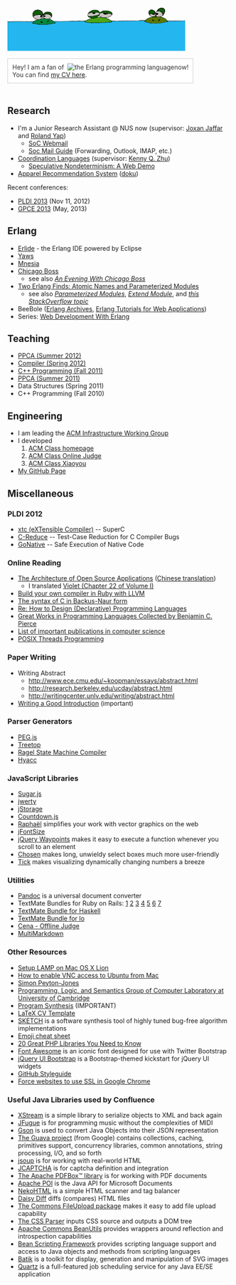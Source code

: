 ![图片：做人要低调](/images/didiao.gif "做人要低调")

<p style="display: inline-block; color: #333; background: white; border: 1px solid #ccc; padding: 10px; margin: 0 0 20px 0;">
Hey! I am a fan of &nbsp;<img async="async" style="vertical-align: bottom;" alt="the Erlang programming language" src="http://www.erlang.org/images/logo_small.png"/>now!
<br/>
You can find <a href="https://github.com/stfairy/cv/raw/master/cv.pdf">my CV here</a>.
</p>

## Research
* I'm a Junior Research Assistant @ NUS now (supervisor: [Joxan Jaffar](http://www.comp.nus.edu.sg/~joxan/) and [Roland Yap](http://www.comp.nus.edu.sg/~ryap/))
  * [SoC Webmail](https://mysoc.nus.edu.sg/~webmail/src/login.php)
  * [Soc Mail Guide](http://www.comp.nus.edu.sg/~zaini/emails/tech-email.htm) (Forwarding, Outlook, IMAP, etc.)
* [Coordination Languages](http://www.cs.sjtu.edu.cn/~kzhu/wiki/index.php5/Coordination_Languages) (supervisor: [Kenny Q. Zhu](http://www.cs.sjtu.edu.cn/~kzhu/))
  * [Speculative Nondeterminism: A Web Demo](http://adapt.seiee.sjtu.edu.cn/speculate/)
* [Apparel Recommendation System](http://acm.sjtu.edu.cn/~xjia/recsys) ([doku](http://recsys.acm-project.org/wiki/))

Recent conferences:

* [PLDI 2013](http://pldi2013.ucombinator.org/) (Nov 11, 2012)
* [GPCE 2013](http://program-transformation.org/Gpce) (May, 2013)

## Erlang
* [Erlide](http://erlide.org/) - the Erlang IDE powered by Eclipse
* [Yaws](http://yaws.hyber.org/)
* [Mnesia](http://www.erlang.org/doc/apps/mnesia/index.html)
* [Chicago Boss](http://www.chicagoboss.org/)
  * see also [_An Evening With Chicago Boss_](http://www.evanmiller.org/chicago-boss-guide.html)
* [Two Erlang Finds: Atomic Names and Parameterized Modules](http://userprimary.net/posts/2009/03/04/two-erlang-finds-atomic-names-and-parameterized-modules/)
  * see also [_Parameterized Modules_](http://www.trapexit.org/Parameterized_Modules), [_Extend Module_](http://www.trapexit.org/Extend_Module), and [_this StackOverflow topic_](http://stackoverflow.com/questions/2291155/what-alternatives-are-there-to-parameterised-modules-in-erlang)
* BeeBole ([Erlang Archives](http://beebole.com/blog/erlang/), [Erlang Tutorials for Web Applications](http://beebole.com/erlang/))
* Series: [Web Development With Erlang](http://buffered.io/series/web-development-with-erlang/)

## Teaching
* [PPCA (Summer 2012)](http://acm.sjtu.edu.cn/ppca/)
* [Compiler (Spring 2012)](http://acm.sjtu.edu.cn/compiler/)
* [C++ Programming (Fall 2011)](http://acm.sjtu.edu.cn/courses/cs110/fa11)
* [PPCA (Summer 2011)](http://202.120.61.3:8103/wiki/PPCA_2011)
* Data Structures (Spring 2011)
* C++ Programming (Fall 2010)

## Engineering
* I am leading the [ACM Infrastructure Working Group](http://acm.sjtu.edu.cn/iwg)
* I developed
  1. [ACM Class homepage](http://acm.sjtu.edu.cn/)
  2. [ACM Class Online Judge](http://acm.sjtu.edu.cn/OnlineJudge/)
  3. [ACM Class Xiaoyou](http://acm.sjtu.edu.cn/xiaoyou/)
* [My GitHub Page](https://github.com/stfairy)

## Miscellaneous

### PLDI 2012
* [xtc (eXTensible Compiler)](http://cs.nyu.edu/xtc/) -- SuperC
* [C-Reduce](http://embed.cs.utah.edu/creduce/) -- Test-Case Reduction for C Compiler Bugs
* [GoNative](http://sos.cse.lehigh.edu/gonative/) -- Safe Execution of Native Code

### Online Reading
* [The Architecture of Open Source Applications](http://www.aosabook.org/en/index.html) ([Chinese translation](http://www.ituring.com.cn/minibook/19))
  * I translated [Violet (Chapter 22 of Volume I)](http://blog.xiao-jia.com/article/2012/08/27/violet/)
* [Build your own compiler in Ruby with LLVM](http://macournoyer.com/blog/2008/12/09/orange/)
* [The syntax of C in Backus-Naur form](http://www.cs.manchester.ac.uk/~pjj/bnf/c_syntax.bnf)
* [Re: How to Design (Declarative) Programming Languages](http://people.csail.mit.edu/gregs/ll1-discuss-archive-html/msg04323.html)
* [Great Works in Programming Languages Collected by Benjamin C. Pierce](http://www.cis.upenn.edu/~bcpierce/courses/670Fall04/GreatWorksInPL.shtml)
* [List of important publications in computer science](http://en.wikipedia.org/wiki/List_of_important_publications_in_computer_science)
* [POSIX Threads Programming](http://computing.llnl.gov/tutorials/pthreads/)

### Paper Writing
* Writing Abstract
  * <http://www.ece.cmu.edu/~koopman/essays/abstract.html>
  * <http://research.berkeley.edu/ucday/abstract.html>
  * <http://writingcenter.unlv.edu/writing/abstract.html>
* [Writing a Good Introduction](http://www.cs.columbia.edu/~hgs/etc/intro-style.html) (important)

### Parser Generators
* [PEG.js](http://pegjs.majda.cz/)
* [Treetop](http://treetop.rubyforge.org/)
* [Ragel State Machine Compiler](http://www.complang.org/ragel/)
* [Hyacc](http://hyacc.sourceforge.net/)

### JavaScript Libraries
* [Sugar.js](http://sugarjs.com/)
* [jwerty](http://keithamus.github.com/jwerty/)
* [jStorage](http://www.jstorage.info/)
* [Countdown.js](http://countdownjs.org/)
* [Raphaël](http://raphaeljs.com/) simplifies your work with vector graphics on the web
* [jFontSize](http://www.jfontsize.com/)
* [jQuery Waypoints](http://imakewebthings.com/jquery-waypoints/) makes it easy to execute a function whenever you scroll to an element
* [Chosen](http://harvesthq.github.com/chosen/) makes long, unwieldy select boxes much more user-friendly
* [Tick](http://harvesthq.github.com/tick/) makes visualizing dynamically changing numbers a breeze

### Utilities
* [Pandoc](http://johnmacfarlane.net/pandoc/) is a universal document converter
* TextMate Bundles for Ruby on Rails:
    [1](http://www.cocoabits.com/TmCodeBrowser/)
    [2](https://github.com/carlosbrando/ruby-on-rails-tmbundle)
    [3](https://github.com/protocool/AckMate)
    [4](ttps://github.com/subtleGradient/javascript-tools.tmbundle)
    [5](https://github.com/kswedberg/jquery-tmbundle)
    [6](https://github.com/jcf/git-tmbundle)
    [7](https://github.com/mocoso/code-beautifier.tmbundle)
* [TextMate Bundle for Haskell](https://github.com/textmate/haskell.tmbundle)
* [TextMate Bundle for Io](https://github.com/textmate/io.tmbundle)
* [Cena - Offline Judge](http://code.google.com/p/cena/)
* [MultiMarkdown](http://fletcherpenney.net/multimarkdown/)

### Other Resources
* [Setup LAMP on Mac OS X Lion](http://todsul.com/lamp-mac-os-x-lion)
* [How to enable VNC access to Ubuntu from Mac](http://are4.us/raysblog/?p=983)
* [Simon Peyton-Jones](http://research.microsoft.com/en-us/people/simonpj/)
* [Programming, Logic, and Semantics Group of Computer Laboratory at University of Cambridge](http://www.cl.cam.ac.uk/research/pls/)
* [Program Synthesis](http://research.microsoft.com/en-us/um/people/sumitg/pubs/synthesis.html) (IMPORTANT)
* [LaTeX CV Template](http://jblevins.org/projects/cv-template/)
* [SKETCH](http://bitbucket.org/gatoatigrado/sketch-frontend/wiki/Home) is a software synthesis tool of highly tuned bug-free algorithm implementations
* [Emoji cheat sheet](http://www.emoji-cheat-sheet.com)
* [20 Great PHP Libraries You Need to Know](http://komunitasweb.com/2009/03/20-great-php-library-you-need-to-know/)
* [Font Awesome](http://fortawesome.github.com/Font-Awesome/) is an iconic font designed for use with Twitter Bootstrap
* [jQuery UI Bootstrap](http://addyosmani.github.com/jquery-ui-bootstrap/) is a Bootstrap-themed kickstart for jQuery UI widgets
* [GitHub Styleguide](https://github.com/styleguide)
* [Force websites to use SSL in Google Chrome](http://mikegrouchy.com/blog/2012/07/force-sites-to-use-ssl-in-chrome.html)

### Useful Java Libraries used by Confluence
* [XStream](http://xstream.codehaus.org/) is a simple library to serialize objects to XML and back again
* [JFugue](http://www.jfugue.org/) is for programming music without the complexities of MIDI
* [Gson](http://code.google.com/p/google-gson/) is used to convert Java Objects into their JSON representation
* [The Guava project](http://code.google.com/p/guava-libraries/) (from Google) contains collections, caching, primitives support, concurrency libraries, common annotations, string processing, I/O, and so forth
* [jsoup](http://jsoup.org/) is for working with real-world HTML
* [JCAPTCHA](http://jcaptcha.sourceforge.net/) is for captcha definition and integration
* [The Apache PDFBox™ library](http://pdfbox.apache.org/) is for working with PDF documents
* [Apache POI](http://poi.apache.org/) is the Java API for Microsoft Documents
* [NekoHTML](http://nekohtml.sourceforge.net/) is a simple HTML scanner and tag balancer
* [Daisy Diff](http://code.google.com/p/daisydiff/) diffs (compares) HTML files
* [The Commons FileUpload package](http://commons.apache.org/fileupload/) makes it easy to add file upload capability
* [The CSS Parser](http://cssparser.sourceforge.net/) inputs CSS source and outputs a DOM tree
* [Apache Commons BeanUtils](http://commons.apache.org/beanutils/) provides wrappers around reflection and introspection capabilities
* [Bean Scripting Framework](http://commons.apache.org/bsf/) provides scripting language support and access to Java objects and methods from scripting languages
* [Batik](http://xmlgraphics.apache.org/batik/) is a toolkit for display, generation and manipulation of SVG images
* [Quartz](http://quartz-scheduler.org/) is a full-featured job scheduling service for any Java EE/SE application

